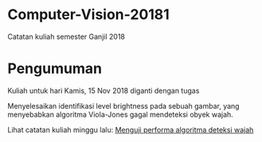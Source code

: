# Computer-Vision-20181
Catatan kuliah semester Ganjil 2018

# Pengumuman

Kuliah untuk hari Kamis, 15 Nov 2018 diganti dengan tugas

Menyelesaikan identifikasi level brightness pada sebuah gambar, yang menyebabkan algoritma Viola-Jones gagal mendeteksi obyek wajah.


Lihat catatan kuliah minggu lalu:
[Menguji performa algoritma deteksi wajah](https://github.com/bana-handaga/Computer-Vision-20181/blob/master/Performance%20Testing.pdf)
